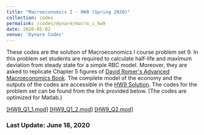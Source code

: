 ```yaml
---
title: "Macroeconomics I - HW9 (Spring 2020)"
collection: codes
permalink: /codes/dynare/macro_i_hw9
date: 2020-05-02
venue: 'Dynare Codes'
---
```


These codes are the solution of Macroeconomics I course problem set 9. 
In this problem set students are required to calculate half-life and maximum deviation from steady state for a simple RBC model.
Moreover, they are asked to replicate Chapter 5 figures of [David Romer's Advanced Macroeconomics Book](https://www.mheducation.com/highered/product/advanced-macroeconomics-romer/M9781260185218.html).
The complete model of the economy and the outputs of the codes are accessible in the [HW9 Solution](https://www.dropbox.com/s/zajyamvau4wrps2/pset9-solutions.pdf?dl=0). 
The codes for the problem set can be found from the link provided below.
(The codes are optimized for Matlab.)

[[HW9_Q1_1.mod]](https://www.dropbox.com/s/q1m2ccyu4lagtfk/Q1_1.mod?dl=0)
[[HW9_Q1_2.mod]](https://www.dropbox.com/s/rpi0rdiaqhd61i6/Q1_2.mod?dl=0)
[[HW9_Q2.mod]](https://www.dropbox.com/s/wdkcjvoy3d810gy/Q2.mod?dl=0)


### Last Update: June 18, 2020
